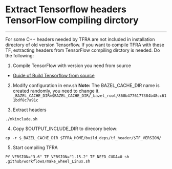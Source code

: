 # Extract Tensorflow headers TensorFlow compiling dirctory
-----------------

For some C++ headers needed by TFRA are not included in installation directory of old version Tensorflow.
If you want to compile TFRA with these TF, extracting headers from TensorFlow compiling dirctory is needed. Do the following:

1. Compile TensorFlow with version you need from source
- [Guide of Build Tensorflow from source](https://www.tensorflow.org/install/source)

2. Modify configuration in env.sh
**Note:** The BAZEL_CACHE_DIR name is created randomly, you need to change it.
`_BAZEL_CACHE_DIR=$BAZEL_CACHE_DIR/_bazel_root/860b4776177384b48cc611bdf8c7a91c`

3. Extract headers
```shell script
./mkinclude.sh
```

4. Copy $OUTPUT_INCLUDE_DIR to direcory below:
```shell script
cp -r $_BAZEL_CACHE_DIR $TFRA_HOME/build_deps/tf_header/$TF_VERSION/
```

5. Start compiling TFRA
```shell script
PY_VERSION="3.6" TF_VERSION="1.15.2" TF_NEED_CUDA=0 sh .github/workflows/make_wheel_Linux.sh
```


